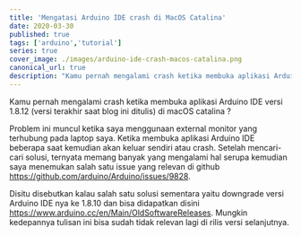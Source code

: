 ```yaml
---
title: 'Mengatasi Arduino IDE crash di MacOS Catalina'
date: 2020-03-30
published: true
tags: ['arduino','tutorial']
series: true
cover_image: ./images/arduino-ide-crash-macos-catalina.png
canonical_url: true
description: "Kamu pernah mengalami crash ketika membuka aplikasi Arduino IDE versi 1.8.12 (versi terakhir saat blog ini ditulis) di macOS catalina ?"
---
```

Kamu pernah mengalami crash ketika membuka aplikasi Arduino IDE versi 1.8.12 (versi terakhir saat blog ini ditulis) di macOS catalina ?

Problem ini muncul ketika saya menggunaan external monitor yang terhubung pada laptop saya. Ketika membuka aplikasi Arduino IDE beberapa saat kemudian akan keluar sendiri atau crash. Setelah mencari-cari solusi, ternyata memang banyak yang mengalami hal serupa kemudian saya menemukan salah satu issue yang relevan di github https://github.com/arduino/Arduino/issues/9828.

Disitu disebutkan kalau salah satu solusi sementara yaitu downgrade versi Arduino IDE nya ke 1.8.10 dan bisa didapatkan disini https://www.arduino.cc/en/Main/OldSoftwareReleases. Mungkin kedepannya tulisan ini bisa sudah tidak relevan lagi di rilis versi selanjutnya.